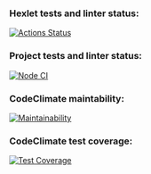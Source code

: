 ### Hexlet tests and linter status:
[![Actions Status](https://github.com/Darya876/frontend-project-46/actions/workflows/hexlet-check.yml/badge.svg)](https://github.com/Darya876/frontend-project-46/actions)

### Project tests and linter status:
[![Node CI](https://github.com/Darya876/frontend-project-46/actions/workflows/main.yml/badge.svg)](https://github.com/Darya876/frontend-project-46/actions/workflows/main.yml)

### CodeClimate maintability:
[![Maintainability](https://api.codeclimate.com/v1/badges/85c369f1b0b3c043878d/maintainability)](https://codeclimate.com/github/Darya876/frontend-project-46/maintainability)

### CodeClimate test coverage:
[![Test Coverage](https://api.codeclimate.com/v1/badges/85c369f1b0b3c043878d/test_coverage)](https://codeclimate.com/github/Darya876/frontend-project-46/test_coverage)